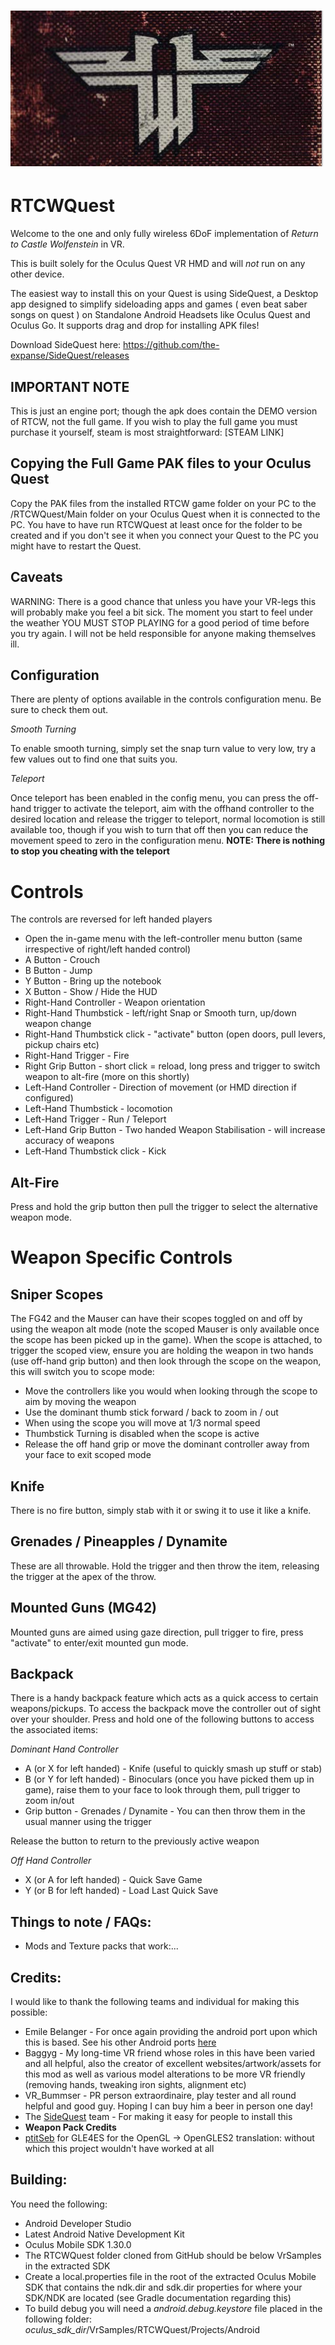![RTCW Banner](https://github.com/DrBeef/RTCWQuest/blob/master/assets/RTCW.PNG)
====

RTCWQuest
==========

Welcome to the one and only fully wireless 6DoF implementation of _Return to Castle Wolfenstein_ in VR.

This is built solely for the Oculus Quest VR HMD and will *not* run on any other device.

The easiest way to install this on your Quest is using SideQuest, a Desktop app designed to simplify sideloading apps and games ( even beat saber songs on quest ) on Standalone Android Headsets like Oculus Quest and Oculus Go. It supports drag and drop for installing APK files!

Download SideQuest here:
https://github.com/the-expanse/SideQuest/releases



IMPORTANT NOTE
--------------

This is just an engine port; though the apk does contain the DEMO version of RTCW, not the full game. If you wish to play the full game you must purchase it yourself, steam is most straightforward:  [STEAM LINK]


Copying the Full Game PAK files to your Oculus Quest
----------------------------------------------------

Copy the PAK files from the installed RTCW game folder on your PC to the /RTCWQuest/Main folder on your Oculus Quest when it is connected to the PC. You have to have run RTCWQuest at least once for the folder to be created and if you don't see it when you connect your Quest to the PC you might have to restart the Quest.


Caveats
-------

WARNING:  There is a good chance that unless you have your VR-legs this will probably make you feel a bit sick. The moment you start to feel under the weather YOU MUST STOP PLAYING for a good period of time before you try again. I will not be held responsible for anyone making themselves ill.

Configuration
-------------

There are plenty of options available in the controls configuration menu. Be sure to check them out.

*Smooth Turning*

To enable smooth turning, simply set the snap turn value to very low, try a few values out to find one that suits you.

*Teleport*

Once teleport has been enabled in the config menu, you can press the off-hand trigger to activate the teleport, aim with the offhand controller to the desired location and release the trigger to teleport, normal locomotion is still available too, though if you wish to turn that off then you can reduce the movement speed to zero in the configuration menu.
**NOTE: There is nothing to stop you cheating with the teleport**


Controls
========

The controls are reversed for left handed players

* Open the in-game menu with the left-controller menu button (same irrespective of right/left handed control)
* A Button - Crouch
* B Button - Jump
* Y Button - Bring up the notebook
* X Button - Show / Hide the HUD
* Right-Hand Controller - Weapon orientation
* Right-Hand Thumbstick - left/right Snap or Smooth turn, up/down weapon change
* Right-Hand Thumbstick click - "activate" button (open doors, pull levers, pickup chairs etc)
* Right-Hand Trigger - Fire
* Right Grip Button - short click = reload, long press and trigger to switch weapon to alt-fire (more on this shortly)
* Left-Hand Controller - Direction of movement (or HMD direction if configured)
* Left-Hand Thumbstick - locomotion
* Left-Hand Trigger - Run / Teleport
* Left-Hand Grip Button - Two handed Weapon Stabilisation - will increase accuracy of weapons
* Left-Hand Thumbstick click - Kick


Alt-Fire
--------

Press and hold the grip button then pull the trigger to select the alternative weapon mode.


Weapon Specific Controls
========================

Sniper Scopes
-------------

The FG42 and the Mauser can have their scopes toggled on and off by using the weapon alt mode (note the scoped Mauser is only available once the scope has been picked up in the game). When the scope is attached, to trigger the scoped view, ensure you are holding the weapon in two hands (use off-hand grip button) and then look through the scope on the weapon, this will switch you to scope mode:

* Move the controllers like you would when looking through the scope to aim by moving the weapon
* Use the dominant thumb stick forward / back to zoom in / out
* When using the scope you will move at 1/3 normal speed
* Thumbstick Turning is disabled when the scope is active
* Release the off hand grip or move the dominant controller away from your face to exit scoped mode


Knife
-----

There is no fire button, simply stab with it or swing it to use it like a knife.


Grenades / Pineapples / Dynamite
--------------------------------

These are all throwable. Hold the trigger and then throw the item, releasing the trigger at the apex of the throw.


Mounted Guns (MG42)
-------------------

Mounted guns are aimed using gaze direction, pull trigger to fire, press "activate" to enter/exit mounted gun mode.



Backpack
--------

There is a handy backpack feature which acts as a quick access to certain weapons/pickups. To access the backpack move the controller out of sight over your shoulder. 
Press and hold one of the following buttons to access the associated items:

*Dominant Hand Controller*

* A (or X for left handed) - Knife (useful to quickly smash up stuff or stab)
* B (or Y for left handed) - Binoculars (once you have picked them up in game), raise them to your face to look through them, pull trigger to zoom in/out
* Grip button - Grenades / Dynamite - You can then throw them in the usual manner using the trigger

Release the button to return to the previously active weapon

*Off Hand Controller*

* X (or A for left handed) - Quick Save Game
* Y (or B for left handed) - Load Last Quick Save


Things to note / FAQs:
----------------------

* Mods and Texture packs that work:...


Credits:
--------

I would like to thank the following teams and individual for making this possible:


* Emile Belanger - For once again providing the android port upon which this is based. See his other Android ports [here](http://www.beloko.com/)
* Baggyg - My long-time VR friend whose roles in this have been varied and all helpful, also the creator of excellent websites/artwork/assets for this mod as well as various  model alterations to be more VR friendly (removing hands, tweaking iron sights, alignment etc)
* VR_Bummser - PR person extraordinaire, play tester and all round helpful and good guy. Hoping I can buy him a beer in person one day!
* The [SideQuest](https://sidequestvr.com/#/news) team - For making it easy for people to install this
* **Weapon Pack Credits**
* [ptitSeb](https://github.com/ptitSeb/gl4es) for GLE4ES for the OpenGL -> OpenGLES2 translation: without which this project wouldn't have worked at all


Building:
---------

You need the following:

* Android Developer Studio
* Latest Android Native Development Kit
* Oculus Mobile SDK 1.30.0
* The RTCWQuest folder cloned from GitHub should be below VrSamples in the extracted SDK
* Create a local.properties file in the root of the extracted Oculus Mobile SDK that contains the ndk.dir and sdk.dir properties for where your SDK/NDK are located (see Gradle documentation regarding this)
* To build debug you will need a _android.debug.keystore_ file placed in the following folder:
_oculus_sdk_dir_/VrSamples/RTCWQuest/Projects/Android
